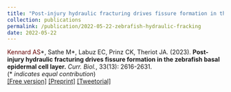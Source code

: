 ```yaml
---
title: "Post-injury hydraulic fracturing drives fissure formation in the zebrafish basal epidermal cell layer"
collection: publications
permalink: /publication/2022-05-22-zebrafish-hydraulic-fracking
date: 2022-05-22
---
```

<span style="color: #660000;">Kennard AS</span>\*, Sathe M\*, Labuz EC, Prinz CK, Theriot JA. (2023).
<b>Post-injury hydraulic fracturing drives fissure formation in the zebrafish basal epidermal cell layer.</b>
 <i>Curr. Biol.</i>, 33(13): 2616-2631.<br>
(\* *indicates equal contribution*)<br>
[\[Free version\]](https://www.cell.com/current-biology/fulltext/S0960-9822(23)00616-4)
[\[Preprint\]](https://www.biorxiv.org/content/10.1101/2022.05.21.492930v1)
[\[Tweetorial\]](https://twitter.com/askennard/status/1528751150995890181?s=20&t=NDAmULkyu7a3xNI8YPNi8Q)
